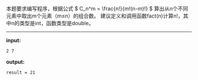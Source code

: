 本题要求编写程序，根据公式
$ C_n^m = \frac{n!}{m!(n-m)!} $
算出从n个不同元素中取出m个元素（m≤n）的组合数。
建议定义和调用函数fact(n)计算n!，其中n的类型是int，函数类型是double。
****
**input:**
```
2 7
```
**output:**
```
result = 21
```
